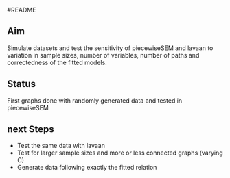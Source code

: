 #README

## Aim 

Simulate datasets and test the sensitivity of piecewiseSEM and lavaan to variation in sample sizes, number of variables, number of paths and correctedness of the fitted models.

## Status

First graphs done with randomly generated data and tested in piecewiseSEM

## next Steps

* Test the same data with lavaan
* Test for larger sample sizes and more or less connected graphs (varying C)
* Generate data following exactly the fitted relation
